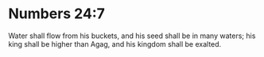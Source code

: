# Numbers 24:7

Water shall flow from his buckets, and his seed shall be in many waters; his king shall be higher than Agag, and his kingdom shall be exalted.
